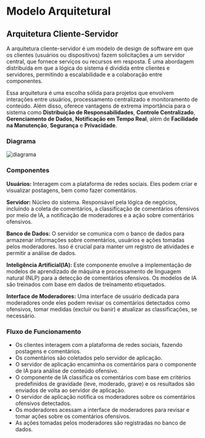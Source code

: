 # Modelo Arquitetural

## Arquitetura Cliente-Servidor

A arquitetura cliente-servidor é um modelo de design de software em que os clientes (usuários ou dispositivos) fazem solicitações a um servidor central, que fornece serviços ou recursos em resposta. É uma abordagem distribuída em que a lógica do sistema é dividida entre clientes e servidores, permitindo a escalabilidade e a colaboração entre componentes.

Essa arquitetura é uma escolha sólida para projetos que envolvem interações entre usuários, processamento centralizado e monitoramento de conteúdo. Além disso, oferece vantagens de extrema importância para o sistema como **Distribuição de Responsabilidades**, **Controle Centralizado**, **Gerenciamento de Dados**, **Notificação em Tempo Real**, além de **Facilidade na Manutenção**, **Segurança** e **Privacidade**.

### Diagrama

![diagrama](/home/saulocav/Projeto-Integrador-IV/Documentação/img/cliente-servidor-diagrama.png)

### Componentes
**Usuários:** Interagem com a plataforma de redes sociais. Eles podem criar e visualizar postagens, bem como fazer comentários.

**Servidor:** Núcleo do sistema. Responsável pela lógica de negócios, incluindo a coleta de comentários, a classificação de comentários ofensivos por meio de IA, a notificação de moderadores e a ação sobre comentários ofensivos.

**Banco de Dados:** O servidor se comunica com o banco de dados para armazenar informações sobre comentários, usuários e ações tomadas pelos moderadores. Isso é crucial para manter um registro de atividades e permitir a análise de dados.

**Inteligência Artificial(IA):** Este componente envolve a implementação de modelos de aprendizado de máquina e processamento de linguagem natural (NLP) para a detecção de comentários ofensivos. Os modelos de IA são treinados com base em dados de treinamento etiquetados.

**Interface de Moderadores:** Uma interface de usuário dedicada para moderadores onde eles podem revisar os comentários detectados como ofensivos, tomar medidas (excluir ou banir) e atualizar as classificações, se necessário.

### Fluxo de Funcionamento
* Os clientes interagem com a plataforma de redes sociais, fazendo postagens e comentários.
* Os comentários são coletados pelo servidor de aplicação.
* O servidor de aplicação encaminha os comentários para o componente de IA para análise de conteúdo ofensivo.
* O componente de IA classifica os comentários com base em critérios predefinidos de gravidade (leve, moderado, grave) e os resultados são enviados de volta ao servidor de aplicação.
* O servidor de aplicação notifica os moderadores sobre os comentários ofensivos detectados.
* Os moderadores acessam a interface de moderadores para revisar e tomar ações sobre os comentários ofensivos.
* As ações tomadas pelos moderadores são registradas no banco de dados.
